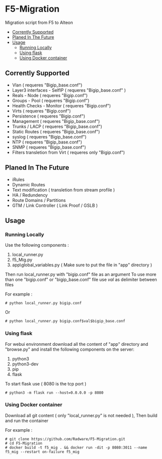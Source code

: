 # F5-Migration
Migration script from F5 to Alteon

- [Corrently Supported](#corrently-supported)
- [Planed In The Future](#planed-in-the-future)
- [Usage](#usage)
  * [Running Locally](#running-locally)
  * [Using flask](#using-flask)
  * [Using Docker container](#using-docker-container)

## Corrently Supported ##
* Vlan ( requeres "Bigip_base.conf")
* Layer3 interfaces - SelfIP ( requeres "Bigip_base.conf" )
* Reals - Node ( requeres "Bigip.conf")
* Groups - Pool ( requeres "Bigip.conf")
* Health Checks - Monitor ( requeres "Bigip.conf")
* Virts ( requeres "Bigip.conf")
* Persistence ( requeres "Bigip.conf")
* Management ( requeres "Bigip_base.conf")
* Trunks / LACP ( requeres "Bigip_base.conf")
* Static Routes ( requeres "Bigip_base.conf")
* syslog ( requeres "Bigip_base.conf")
* NTP ( requeres "Bigip_base.conf")
* SNMP ( requeres "Bigip_base.conf")
* Filters transletion from Virt ( requeres only "Bigip.conf")

## Planed In The Future ##
* iRules
* Dynamic Routes
* Text modification ( transletion from stream profile )
* HA / Redundency
* Route Domains / Partitions
* GTM / Link Controller ( Link Proof / GSLB )

## Usage ##
### Running Locally ###
Use the following components :
1) local_runner.py
2) f5_Mig.py
3) app\global_variables.py ( Make sure to put the file in "app" directory )

Then run local_runner.py with "bigip.conf" file as an argument
To use more than one "bigip.conf" or "bigip_base.conf" file use $val$ as delimiter between files

For example : 
```
# python local_runner.py bigip.conf
```
Or
```
# python local_runner.py bigip.conf$val$bigip_base.conf
```

### Using flask ###
For webui environment download all the content of "app" directory and "browse.py" and install the following components on the server:
1. python3
2. python3-dev
3. pip
4. flask

To start flask use ( 8080 is the tcp port )
``` 
# python3 -m flask run --host=0.0.0.0 -p 8080
```

### Using Docker container ###
Download all git content ( only "local_runner.py" is not needed ), Then build and run the container

For example :
```
# git clone https://github.com/Radware/F5-Migration.git
# cd F5-Migration
# docker build -t f5_mig . && docker run -dit -p 8080:3011 --name f5_mig --restart on-failure f5_mig
```
